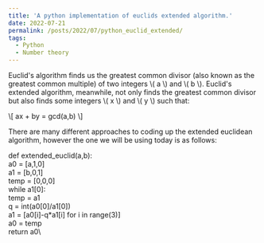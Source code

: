 ```yaml
---
title: 'A python implementation of euclids extended algorithm.'
date: 2022-07-21
permalink: /posts/2022/07/python_euclid_extended/
tags:
  - Python
  - Number theory
---
```


Euclid's algorithm finds us the greatest common divisor (also known as the greatest common multiple) of two integers \\( a \\) and \\( b \\). Euclid's extended algorithm, meanwhile, not only finds the greatest common divisor but also finds some integers \\( x \\) and \\( y \\) such that:

\\[ ax + by = gcd(a,b) \\]

There are many different approaches to coding up the extended euclidean algorithm, however the one we will be using today is as follows:

def extended_euclid(a,b):\
    a0 = [a,1,0]\
    a1 = [b,0,1]\
    temp = [0,0,0]\
    while a1[0]:\
        temp = a1\
        q = int(a0[0]/a1[0])\
        a1 = [a0[i]-q*a1[i] for i in range(3)]\
        a0 = temp\
    return a0\
